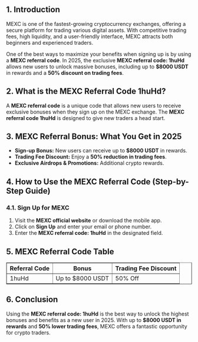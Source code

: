 <h2>1. Introduction</h2>
<p>MEXC is one of the fastest-growing cryptocurrency exchanges, offering a secure platform for trading various digital assets. With competitive trading fees, high liquidity, and a user-friendly interface, MEXC attracts both beginners and experienced traders.</p>
<p>One of the best ways to maximize your benefits when signing up is by using a <strong>MEXC referral code</strong>. In 2025, the exclusive <strong>MEXC referral code: 1huHd</strong> allows new users to unlock massive bonuses, including up to <strong>$8000 USDT</strong> in rewards and a <strong>50% discount on trading fees</strong>.</p>

<h2>2. What is the MEXC Referral Code 1huHd?</h2>
<p>A <strong>MEXC referral code</strong> is a unique code that allows new users to receive exclusive bonuses when they sign up on the MEXC exchange. The <strong>MEXC referral code 1huHd</strong> is designed to give new traders a head start.</p>

<h2>3. MEXC Referral Bonus: What You Get in 2025</h2>
<ul>
    <li><strong>Sign-up Bonus:</strong> New users can receive up to <strong>$8000 USDT</strong> in rewards.</li>
    <li><strong>Trading Fee Discount:</strong> Enjoy a <strong>50% reduction in trading fees</strong>.</li>
    <li><strong>Exclusive Airdrops & Promotions:</strong> Additional crypto rewards.</li>
</ul>

<h2>4. How to Use the MEXC Referral Code (Step-by-Step Guide)</h2>
<h3>4.1. Sign Up for MEXC</h3>
<ol>
    <li>Visit the <strong>MEXC official website</strong> or download the mobile app.</li>
    <li>Click on <strong>Sign Up</strong> and enter your email or phone number.</li>
    <li>Enter the <strong>MEXC referral code: 1huHd</strong> in the designated field.</li>
</ol>

<h2>5. MEXC Referral Code Table</h2>
<table border="1">
    <tr>
        <th>Referral Code</th>
        <th>Bonus</th>
        <th>Trading Fee Discount</th>
    </tr>
    <tr>
        <td>1huHd</td>
        <td>Up to $8000 USDT</td>
        <td>50% Off</td>
    </tr>
</table>

<h2>6. Conclusion</h2>
<p>Using the <strong>MEXC referral code: 1huHd</strong> is the best way to unlock the highest bonuses and benefits as a new user in 2025. With up to <strong>$8000 USDT in rewards</strong> and <strong>50% lower trading fees</strong>, MEXC offers a fantastic opportunity for crypto traders.</p>

